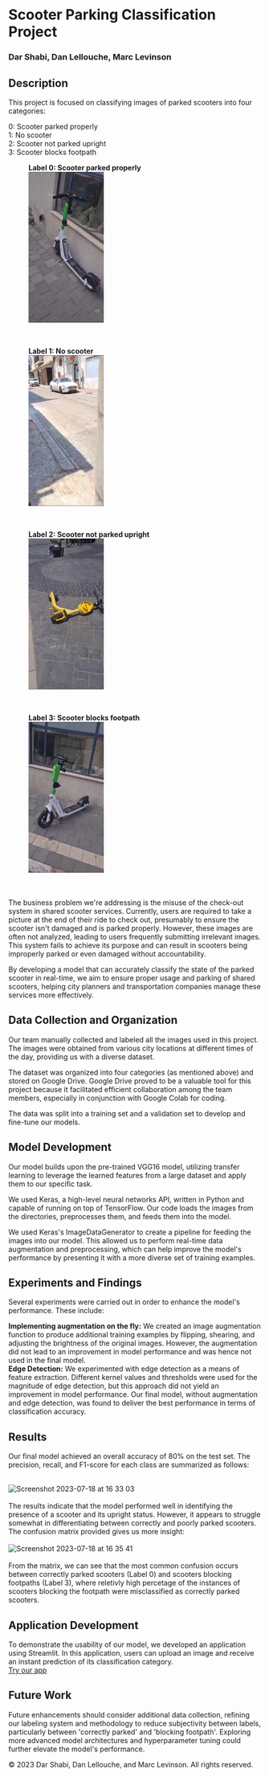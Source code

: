 
# Scooter Parking Classification Project
###  Dar Shabi, Dan Lellouche, Marc Levinson
## Description

This project is focused on classifying images of parked scooters into four categories:

0: Scooter parked properly\
1: No scooter\
2: Scooter not parked upright\
3: Scooter blocks footpath
<br/>
<figure>
  <figcaption><b>Label 0: Scooter parked properly</b></figcaption>
  <img src="0_0_vid_80_80.jpg">
</figure>
<br/>
<figure>
  <figcaption><b>Label 1: No scooter</b></figcaption>
  <img src="1_1_vid_41_1520.jpg">
</figure>
<br/>
<figure>
  <figcaption><b>Label 2: Scooter not parked upright</b></figcaption>
  <img src="2_2_vid_23_340.jpg">
</figure>
<br/>
<figure>
  <figcaption><b>Label 3: Scooter blocks footpath</b></figcaption>
  <img src="3_3_vid_77_180.jpg">
</figure>
<br/>

<br/>
The business problem we're addressing is the misuse of the check-out system in shared scooter services. Currently, users are required to take a picture at the end of their ride to check out, presumably to ensure the scooter isn't damaged and is parked properly. However, these images are often not analyzed, leading to users frequently submitting irrelevant images. This system fails to achieve its purpose and can result in scooters being improperly parked or even damaged without accountability.

By developing a model that can accurately classify the state of the parked scooter in real-time, we aim to ensure proper usage and parking of shared scooters, helping city planners and transportation companies manage these services more effectively.

## Data Collection and Organization

Our team manually collected and labeled all the images used in this project. The images were obtained from various city locations at different times of the day, providing us with a diverse dataset.

The dataset was organized into four categories (as mentioned above) and stored on Google Drive. Google Drive proved to be a valuable tool for this project because it facilitated efficient collaboration among the team members, especially in conjunction with Google Colab for coding.

The data was split into a training set and a validation set to develop and fine-tune our models.

## Model Development

Our model builds upon the pre-trained VGG16 model, utilizing transfer learning to leverage the learned features from a large dataset and apply them to our specific task.

We used Keras, a high-level neural networks API, written in Python and capable of running on top of TensorFlow. Our code loads the images from the directories, preprocesses them, and feeds them into the model.

We used Keras's ImageDataGenerator to create a pipeline for feeding the images into our model. This allowed us to perform real-time data augmentation and preprocessing, which can help improve the model's performance by presenting it with a more diverse set of training examples.

## Experiments and Findings

Several experiments were carried out in order to enhance the model's performance. These include:

**Implementing augmentation on the fly:** We created an image augmentation function to produce additional training examples by flipping, shearing, and adjusting the brightness of the original images. However, the augmentation did not lead to an improvement in model performance and was hence not used in the final model.\
**Edge Detection:** We experimented with edge detection as a means of feature extraction. Different kernel values and thresholds were used for the magnitude of edge detection, but this approach did not yield an improvement in model performance.
Our final model, without augmentation and edge detection, was found to deliver the best performance in terms of classification accuracy.

## Results

Our final model achieved an overall accuracy of 80% on the test set. The precision, recall, and F1-score for each class are summarized as follows:
<br>
<br/>

<img width="433" alt="Screenshot 2023-07-18 at 16 33 03" src="https://github.com/DarShabi/ITC-Final-Project-Scooters/assets/127299167/362e7599-3296-4962-a7b3-459f9e067540">

<br>
<br/>
The results indicate that the model performed well in identifying the presence of a scooter and its upright status. However, it appears to struggle somewhat in differentiating between correctly and poorly parked scooters.
The confusion matrix provided gives us more insight:
<br>
<br/>
<img width="173" alt="Screenshot 2023-07-18 at 16 35 41" src="https://github.com/DarShabi/ITC-Final-Project-Scooters/assets/127299167/ea96fd49-1a1d-46f0-98e4-fdca551283b9">

<br>
<br/>
From the matrix, we can see that the most common confusion occurs between correctly parked scooters (Label 0) and scooters blocking footpaths (Label 3), where reletivly high percetage of the instances of scooters blocking the footpath were misclassified as correctly parked scooters. 

## Application Development

To demonstrate the usability of our model, we developed an application using Streamlit. In this application, users can upload an image and receive an instant prediction of its classification category. 
<br/>
[Try our app]( http://172.16.0.128:8501)


## Future Work

Future enhancements should consider additional data collection, refining our labeling system and methodology to reduce subjectivity between labels, particularly between 'correctly parked' and 'blocking footpath'. Exploring more advanced model architectures and hyperparameter tuning could further elevate the model's performance.

<footer>
  <p>&copy; 2023 Dar Shabi, Dan Lellouche, and Marc Levinson. All rights reserved.</p>
</footer>

